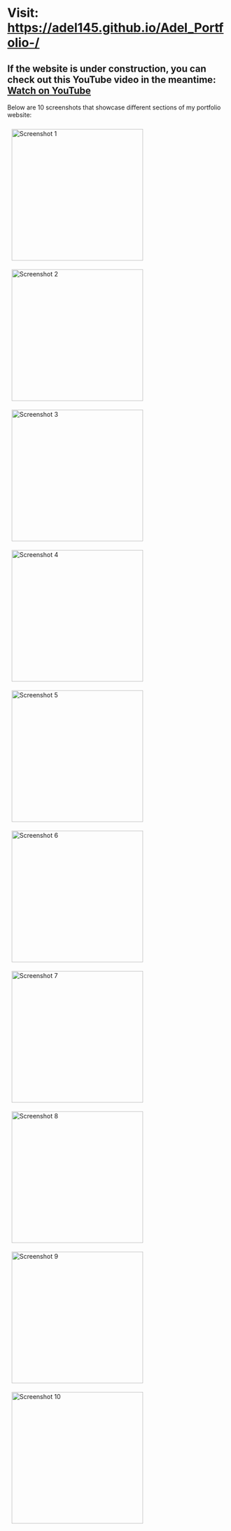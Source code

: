 <h1>Visit: <a href="https://adel145.github.io/Adel_Portfolio-/" target="_blank">https://adel145.github.io/Adel_Portfolio-/</a></h1>

<h2>
  If the website is under construction, you can check out this YouTube video in the meantime: 
  <a href="https://www.youtube.com/watch?v=NkZpJRHknQc" target="_blank">Watch on YouTube</a>
</h2>

<p>Below are 10 screenshots that showcase different sections of my portfolio website:</p>

<div>
  <img src="image1_url" alt="Screenshot 1" width="300" style="margin:10px;">
  <img src="image2_url" alt="Screenshot 2" width="300" style="margin:10px;">
  <img src="image3_url" alt="Screenshot 3" width="300" style="margin:10px;">
  <img src="image4_url" alt="Screenshot 4" width="300" style="margin:10px;">
  <img src="image5_url" alt="Screenshot 5" width="300" style="margin:10px;">
  <img src="image6_url" alt="Screenshot 6" width="300" style="margin:10px;">
  <img src="image7_url" alt="Screenshot 7" width="300" style="margin:10px;">
  <img src="image8_url" alt="Screenshot 8" width="300" style="margin:10px;">
  <img src="image9_url" alt="Screenshot 9" width="300" style="margin:10px;">
  <img src="image10_url" alt="Screenshot 10" width="300" style="margin:10px;">
</div>
